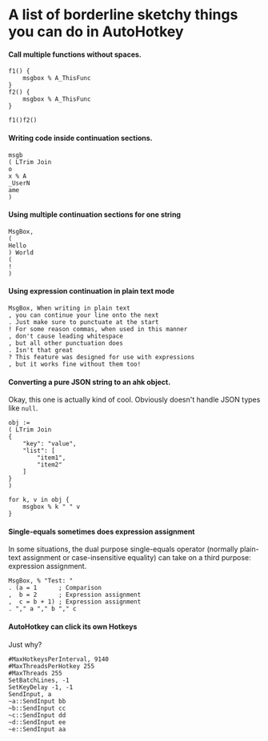 # A list of borderline sketchy things you can do in AutoHotkey

#### Call multiple functions without spaces.

```autohotkey
f1() {
    msgbox % A_ThisFunc
}
f2() {
    msgbox % A_ThisFunc
}

f1()f2()
```

#### Writing code inside continuation sections.

```autohotkey
msgb
( LTrim Join
o
x % A
_UserN
ame
)
```

#### Using multiple continuation sections for one string

```
MsgBox,
(
Hello
) World
(
!
)
```

#### Using expression continuation in plain text mode

```autohotkey
MsgBox, When writing in plain text
, you can continue your line onto the next
. Just make sure to punctuate at the start
! For some reason commas, when used in this manner
, don't cause leading whitespace
, but all other punctuation does
. Isn't that great
? This feature was designed for use with expressions
, but it works fine without them too!
```

#### Converting a pure JSON string to an ahk object.

Okay, this one is actually kind of cool. Obviously doesn't handle JSON
types like `null`.

```autohotkey
obj :=
( LTrim Join
{
    "key": "value",
    "list": [
        "item1",
        "item2"
    ]
}
)

for k, v in obj {
    msgbox % k " " v
}
```

#### Single-equals sometimes does expression assignment

In some situations, the dual purpose single-equals operator (normally plain-text
assignment or case-insensitive equality) can take on a third purpose: expression
assignment.

```autohotkey
MsgBox, % "Test: "
. (a = 1      ; Comparison
,  b = 2      ; Expression assignment
,  c = b + 1) ; Expression assignment
. "," a "," b "," c
```

#### AutoHotkey can click its own Hotkeys
Just why?
```autohotkey
#MaxHotkeysPerInterval, 9140
#MaxThreadsPerHotkey 255
#MaxThreads 255
SetBatchLines, -1
SetKeyDelay -1, -1
SendInput, a
~a::SendInput bb
~b::SendInput cc
~c::SendInput dd
~d::SendInput ee
~e::SendInput aa
```
